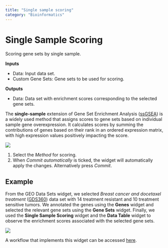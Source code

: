 ```yaml
---
title: "Single sample scoring"
category: "Bioinformatics"
---
```

Single Sample Scoring
============

Scoring gene sets by single sample.


**Inputs**
- Data: Input data set.
- Custom Gene Sets: Gene sets to be used for scoring.

**Outputs**
- Data: Data set with enrichment scores corresponding to the selected gene sets.

The **single-sample** extension of Gene Set Enrichment Analysis ([ssGSEA](https://www.nature.com/articles/nature08460)) is a widely used method that assigns scores to gene sets based on individual sample gene overexpression. It calculates scores by summing the contributions of genes based on their rank in an ordered expression matrix, with high expression values positively impacting the score.

![](../images/single_sample_scoring/Single-Sample-Scoring-stamped.png)

1.  Select the *Method* for scoring.
2.  When *Commit automatically* is ticked, the widget will automatically apply the changes. Alternatively press *Commit*.


Example
-------
From the GEO Data Sets widget, we selected *Breast cancer and docetaxel treatment* ([GDS360](https://pubmed.ncbi.nlm.nih.gov/15718313/)) data set with 14 treatment resistant and 10 treatment sensitive tumors. We annotated the genes using the **Genes** widget and selected the relevant gene sets using the **Gene Sets** widget. Finally, we used the **Single Sample Scoring** widget and the **Data Table** widget to observe the enrichment scores associated with the selected gene sets.

![](../images/single_sample_scoring/Single-Sample-Scoring-Example.png)

A workflow that implements this widget can be accessed [here](https://download.biolab.si/download/files/workflows/orange/bioinformatics_gene_sets.ows).
